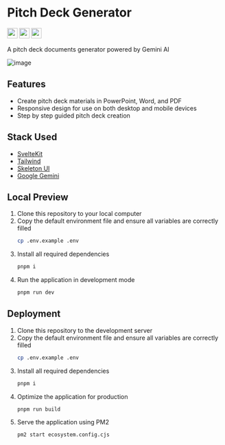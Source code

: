 # Pitch Deck Generator
<a href="https://opensource.org/license/mit"><img src="https://img.shields.io/badge/License-MIT-green?style=flat-square" height="24" /></a>
<a href="https://pnpm.io/"><img src="https://img.shields.io/badge/Package-PNPM-orange?style=flat-square" height="24" /></a>
<img src="https://img.shields.io/badge/Module-ECMAScript-yellow?style=flat-square" height="24" />

A pitch deck documents generator powered by Gemini AI

![image](https://github.com/user-attachments/assets/125e171f-7ae8-4957-93a7-296c464197ac)

## Features
- Create pitch deck materials in PowerPoint, Word, and PDF
- Responsive design for use on both desktop and mobile devices
- Step by step guided pitch deck creation

## Stack Used
- [SvelteKit](https://svelte.dev/)
- [Tailwind](https://tailwindcss.com/)
- [Skeleton UI](https://www.skeleton.dev/)
- [Google Gemini](https://gemini.google.com/)

## Local Preview
1. Clone this repository to your local computer
2. Copy the default environment file and ensure all variables are correctly filled
   ```sh
   cp .env.example .env
   ```
3. Install all required dependencies
   ```sh
   pnpm i
   ```
4. Run the application in development mode
   ```sh
   pnpm run dev
   ```

## Deployment
1. Clone this repository to the development server
2. Copy the default environment file and ensure all variables are correctly filled
   ```sh
   cp .env.example .env
   ```
3. Install all required dependencies
   ```sh
   pnpm i
   ```
4. Optimize the application for production
   ```sh
   pnpm run build
   ```
5. Serve the application using PM2
   ```sh
   pm2 start ecosystem.config.cjs
   ```
